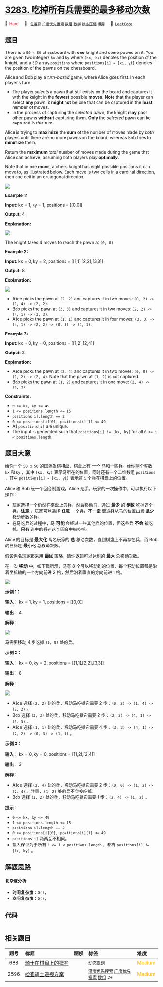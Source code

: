 # [3283. 吃掉所有兵需要的最多移动次数](https://leetcode.com/problems/maximum-number-of-moves-to-kill-all-pawns)

🔴 <font color=#ff334b>Hard</font>&emsp; 🔖&ensp; [`位运算`](/outline/tag/bit-manipulation.md) [`广度优先搜索`](/outline/tag/breadth-first-search.md) [`数组`](/outline/tag/array.md) [`数学`](/outline/tag/math.md) [`状态压缩`](/outline/tag/bitmask.md) [`博弈`](/outline/tag/game-theory.md)&emsp; 🔗&ensp;[`LeetCode`](https://leetcode.com/problems/maximum-number-of-moves-to-kill-all-pawns)

## 题目

There is a `50 x 50` chessboard with **one** knight and some pawns on it. You
are given two integers `kx` and `ky` where `(kx, ky)` denotes the position of
the knight, and a 2D array `positions` where `positions[i] = [xi, yi]` denotes
the position of the pawns on the chessboard.

Alice and Bob play a _turn-based_ game, where Alice goes first. In each
player's turn:

  * The player _selects_ a pawn that still exists on the board and captures it with the knight in the **fewest** possible **moves**. **Note** that the player can select **any** pawn, it **might not** be one that can be captured in the **least** number of moves.
  * In the process of capturing the _selected_ pawn, the knight **may** pass other pawns **without** capturing them. **Only** the _selected_ pawn can be captured in _this_ turn.

Alice is trying to **maximize** the **sum** of the number of moves made by
_both_ players until there are no more pawns on the board, whereas Bob tries
to **minimize** them.

Return the **maximum** _total_ number of moves made during the game that Alice
can achieve, assuming both players play **optimally**.

Note that in one **move,** a chess knight has eight possible positions it can
move to, as illustrated below. Each move is two cells in a cardinal direction,
then one cell in an orthogonal direction.

![](https://assets.leetcode.com/uploads/2024/08/01/chess_knight.jpg)



**Example 1:**

**Input:** kx = 1, ky = 1, positions = [[0,0]]

**Output:** 4

**Explanation:**

![](https://assets.leetcode.com/uploads/2024/08/16/gif3.gif)

The knight takes 4 moves to reach the pawn at `(0, 0)`.

**Example 2:**

**Input:** kx = 0, ky = 2, positions = [[1,1],[2,2],[3,3]]

**Output:** 8

**Explanation:**

**![](https://assets.leetcode.com/uploads/2024/08/16/gif4.gif)**

  * Alice picks the pawn at `(2, 2)` and captures it in two moves: `(0, 2) -> (1, 4) -> (2, 2)`.
  * Bob picks the pawn at `(3, 3)` and captures it in two moves: `(2, 2) -> (4, 1) -> (3, 3)`.
  * Alice picks the pawn at `(1, 1)` and captures it in four moves: `(3, 3) -> (4, 1) -> (2, 2) -> (0, 3) -> (1, 1)`.

**Example 3:**

**Input:** kx = 0, ky = 0, positions = [[1,2],[2,4]]

**Output:** 3

**Explanation:**

  * Alice picks the pawn at `(2, 4)` and captures it in two moves: `(0, 0) -> (1, 2) -> (2, 4)`. Note that the pawn at `(1, 2)` is not captured.
  * Bob picks the pawn at `(1, 2)` and captures it in one move: `(2, 4) -> (1, 2)`.



**Constraints:**

  * `0 <= kx, ky <= 49`
  * `1 <= positions.length <= 15`
  * `positions[i].length == 2`
  * `0 <= positions[i][0], positions[i][1] <= 49`
  * All `positions[i]` are unique.
  * The input is generated such that `positions[i] != [kx, ky]` for all `0 <= i < positions.length`.


## 题目大意

给你一个 `50 x 50` 的国际象棋棋盘，棋盘上有 **一个**  马和一些兵。给你两个整数 `kx` 和 `ky` ，其中 `(kx, ky)`
表示马所在的位置，同时还有一个二维数组 `positions` ，其中 `positions[i] = [xi, yi]` 表示第 `i`
个兵在棋盘上的位置。

Alice 和 Bob 玩一个回合制游戏，Alice 先手。玩家的一次操作中，可以执行以下操作：

  * 玩家选择一个仍然在棋盘上的兵，然后移动马，通过 **最少**  的 **步数** 吃掉这个兵。**注意**  ，玩家可以选择 **任意**  一个兵，**不一定**  要选择从马的位置出发 **最少**  移动步数的兵。
  * 在马吃兵的过程中，马 **可能**  会经过一些其他兵的位置，但这些兵 **不会**  被吃掉。**只有**  选中的兵在这个回合中被吃掉。

Alice 的目标是 **最大化**  两名玩家的 **总**  移动次数，直到棋盘上不再存在兵，而 Bob 的目标是 **最小化**  总移动次数。

假设两名玩家都采用 **最优**  策略，请你返回可以达到的 **最大**  总移动次数。

在一次 **移动**  中，如下图所示，马有 8 个可以移动到的位置，每个移动位置都是沿着坐标轴的一个方向前进 2 格，然后沿着垂直的方向前进 1 格。

![](https://assets.leetcode.com/uploads/2024/08/01/chess_knight.jpg)



**示例 1：**

**输入：** kx = 1, ky = 1, positions = [[0,0]]

**输出：** 4

**解释：**

![](https://assets.leetcode.com/uploads/2024/08/16/gif3.gif)

马需要移动 4 步吃掉 `(0, 0)` 处的兵。

**示例 2：**

**输入：** kx = 0, ky = 2, positions = [[1,1],[2,2],[3,3]]

**输出：** 8

**解释：**

**![](https://assets.leetcode.com/uploads/2024/08/16/gif4.gif)**

  * Alice 选择 `(2, 2)` 处的兵，移动马吃掉它需要 2 步：`(0, 2) -> (1, 4) -> (2, 2)` 。
  * Bob 选择 `(3, 3)` 处的兵，移动马吃掉它需要 2 步：`(2, 2) -> (4, 1) -> (3, 3)` 。
  * Alice 选择 `(1, 1)` 处的兵，移动马吃掉它需要 4 步：`(3, 3) -> (4, 1) -> (2, 2) -> (0, 3) -> (1, 1)` 。

**示例 3：**

**输入：** kx = 0, ky = 0, positions = [[1,2],[2,4]]

**输出：** 3

**解释：**

  * Alice 选择 `(2, 4)` 处的兵，移动马吃掉它需要 2 步：`(0, 0) -> (1, 2) -> (2, 4)` 。注意，`(1, 2)` 处的兵不会被吃掉。
  * Bob 选择 `(1, 2)` 处的兵，移动马吃掉它需要 1 步：`(2, 4) -> (1, 2)` 。



**提示：**

  * `0 <= kx, ky <= 49`
  * `1 <= positions.length <= 15`
  * `positions[i].length == 2`
  * `0 <= positions[i][0], positions[i][1] <= 49`
  * `positions[i]` 两两互不相同。
  * 输入保证对于所有 `0 <= i < positions.length` ，都有 `positions[i] != [kx, ky]` 。


## 解题思路

#### 复杂度分析

- **时间复杂度**：`O()`，
- **空间复杂度**：`O()`，

## 代码

```javascript

```

## 相关题目

<!-- prettier-ignore -->
| 题号 | 标题 | 题解 | 标签 | 难度 |
| :------: | :------ | :------: | :------ | :------ |
| 688 | [骑士在棋盘上的概率](https://leetcode.com/problems/knight-probability-in-chessboard) |  |  [`动态规划`](/outline/tag/dynamic-programming.md) | <font color=#ffb800>Medium</font> |
| 2596 | [检查骑士巡视方案](https://leetcode.com/problems/check-knight-tour-configuration) |  |  [`深度优先搜索`](/outline/tag/depth-first-search.md) [`广度优先搜索`](/outline/tag/breadth-first-search.md) [`数组`](/outline/tag/array.md) `2+` | <font color=#ffb800>Medium</font> |

<style>
.blue {
    background-color: #096dd9;
    padding: 0.25rem 0.5rem;
    margin: 0;
    font-size: 0.85em;
    border-radius: 3px;
    color: white;
    font-weight: 500;
}
table th:first-of-type { width: 10%; }
table th:nth-of-type(2) { width: 35%; }
table th:nth-of-type(3) { width: 10%; }
table th:nth-of-type(4) { width: 35%; }
table th:nth-of-type(5) { width: 10%; }
</style>
